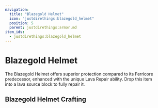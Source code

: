```yaml
---
navigation:
  title: "Blazegold Helmet"
  icon: "justdirethings:blazegold_helmet"
  position: 5
  parent: justdirethings:armor.md
item_ids:
  - justdirethings:blazegold_helmet
---
```


# Blazegold Helmet

The Blazegold Helmet offers superior protection compared to its Ferricore predecessor, enhanced with the unique Lava Repair ability. Drop this item into a lava source block to fully repair it.

## Blazegold Helmet Crafting



<Recipe id="justdirethings:blazegold_helmet" />

